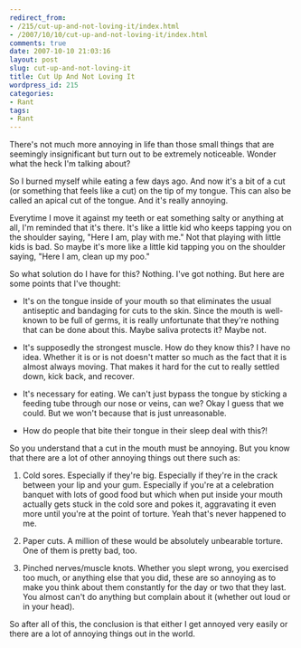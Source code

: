 ```yaml
---
redirect_from:
- /215/cut-up-and-not-loving-it/index.html
- /2007/10/10/cut-up-and-not-loving-it/index.html
comments: true
date: 2007-10-10 21:03:16
layout: post
slug: cut-up-and-not-loving-it
title: Cut Up And Not Loving It
wordpress_id: 215
categories:
- Rant
tags:
- Rant
---
```


There's not much more annoying in life than those small things that are seemingly insignificant but turn out to be extremely noticeable.  Wonder what the heck I'm talking about?

So I burned myself while eating a few days ago.  And now it's a bit of a cut (or something that feels like a cut) on the tip of my tongue.  This can also be called an apical cut of the tongue.  And it's really annoying.  

Everytime I move it against my teeth or eat something salty or anything at all, I'm reminded that it's there.  It's like a little kid who keeps tapping you on the shoulder saying, "Here I am, play with me."  Not that playing with little kids is bad.  So maybe it's more like a little kid tapping you on the shoulder saying, "Here I am, clean up my poo."

So what solution do I have for this?  Nothing.  I've got nothing.  But here are some points that I've thought:





  * It's on the tongue inside of your mouth so that eliminates the usual antiseptic and bandaging for cuts to the skin.  Since the mouth is well-known to be full of germs, it is really unfortunate that they're nothing that can be done about this.  Maybe saliva protects it?  Maybe not.


  * It's supposedly the strongest muscle.  How do they know this?  I have no idea.  Whether it is or is not doesn't matter so much as the fact that it is almost always moving.  That makes it hard for the cut to really settled down, kick back, and recover.


  * It's necessary for eating.  We can't just bypass the tongue by sticking a feeding tube through our nose or veins, can we?  Okay I guess that we could.  But we won't because that is just unreasonable.  


  * How do people that bite their tongue in their sleep deal with this?!



So you understand that a cut in the mouth must be annoying.  But you know that there are a lot of other annoying things out there such as:



  1. Cold sores.  Especially if they're big.  Especially if they're in the crack between your lip and your gum.  Especially if you're at a celebration banquet with lots of good food but which when put inside your mouth actually gets stuck in the cold sore and pokes it, aggravating it even more until you're at the point of torture.  Yeah that's never happened to me.


  2. Paper cuts.  A million of these would be absolutely unbearable torture.  One of them is pretty bad, too.


  3. Pinched nerves/muscle knots.  Whether you slept wrong, you exercised too much, or anything else that you did, these are so annoying as to make you think about them constantly for the day or two that they last.  You almost can't do anything but complain about it (whether out loud or in your head).



So after all of this, the conclusion is that either I get annoyed very easily or there are a lot of annoying things out in the world.
